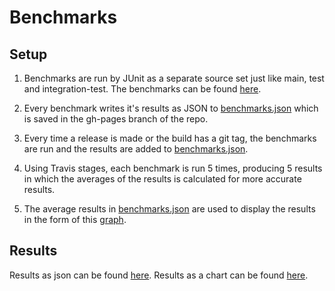 # Benchmarks

## Setup

1. Benchmarks are run by JUnit as a separate source set just like main, test and integration-test. The benchmarks can be 
found [here](https://github.com/commercetools/commercetools-sync-java/tree/master/src/benchmark/java/com/commercetools/sync/benchmark).

2. Every benchmark writes it's results as JSON to 
[benchmarks.json](https://commercetools.github.io/commercetools-sync-java/benchmarks/benchmarks.json) which is saved in
the gh-pages branch of the repo.

3. Every time a release is made or the build has a git tag, the benchmarks are run and the results are added to 
[benchmarks.json](https://commercetools.github.io/commercetools-sync-java/benchmarks/benchmarks.json).

4. Using Travis stages, each benchmark is run 5 times, producing 5 results in which the averages of the results is 
calculated for more accurate results.

5. The average results in [benchmarks.json](https://commercetools.github.io/commercetools-sync-java/benchmarks/benchmarks.json)
are used to display the results in the form of this [graph](https://commercetools.github.io/commercetools-sync-java/benchmarks/). 


## Results

Results as json can be found [here](https://commercetools.github.io/commercetools-sync-java/benchmarks/benchmarks.json).
Results as a chart can be found [here](https://commercetools.github.io/commercetools-sync-java/benchmarks/).
